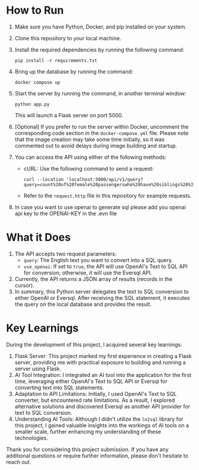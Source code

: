 # How to Run

1. Make sure you have Python, Docker, and pip installed on your system.
2. Clone this repository to your local machine.
3. Install the required dependencies by running the following command:
   ```
   pip install -r requirements.txt
   ```
4. Bring up the database by running the command:
   ```
   docker compose up
   ```
5. Start the server by running the command, in another terminal window:
   ```
   python app.py
   ```
   This will launch a Flask server on port 5000.
6. [Optional] If you prefer to run the server within Docker, uncomment the corresponding code section in the `docker-compose.yml` file. Please note that the image creation may take some time initially, so it was commented out to avoid delays during image building and startup.
7. You can access the API using either of the following methods:

   - cURL: Use the following command to send a request:
     ```
     curl --location 'localhost:5000/api/v1/query?query=count%20of%20female%20passengerswho%20have%20siblings%20%3F&use_openai=true'
     ```
   - Refer to the `request.http` file in this repository for example requests.

8. In case you want to use openai to generate sql please add you openai api key to the OPENAI-KEY in the .evn file

# What it Does

1. The API accepts two request parameters:
   - `query`: The English text you want to convert into a SQL query.
   - `use_openai`: If set to `true`, the API will use OpenAI's Text to SQL API for conversion; otherwise, it will use the Eversql API.
2. Currently, the API returns a JSON array of results (records in the cursor).
3. In summary, this Python server delegates the text to SQL conversion to either OpenAI or Eversql. After receiving the SQL statement, it executes the query on the local database and provides the result.

# Key Learnings

During the development of this project, I acquired several key learnings:

1. Flask Server: This project marked my first experience in creating a Flask server, providing me with practical exposure to building and running a server using Flask.
2. AI Tool Integration: I integrated an AI tool into the application for the first time, leveraging either OpenAI's Text to SQL API or Eversql for converting text into SQL statements.
3. Adaptation to API Limitations: Initially, I used OpenAI's Text to SQL converter, but encountered rate limitations. As a result, I explored alternative solutions and discovered Eversql as another API provider for text to SQL conversion.
4. Understanding AI Tools: Although I didn't utilize the `ln2sql` library for this project, I gained valuable insights into the workings of AI tools on a smaller scale, further enhancing my understanding of these technologies.

Thank you for considering this project submission. If you have any additional questions or require further information, please don't hesitate to reach out.
